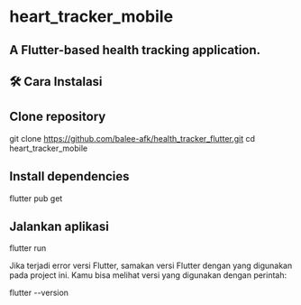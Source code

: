 # heart_tracker_mobile

## A Flutter-based health tracking application.

## 🛠️ Cara Instalasi

## Clone repository

git clone https://github.com/balee-afk/health_tracker_flutter.git
cd heart_tracker_mobile


## Install dependencies

flutter pub get


## Jalankan aplikasi

flutter run


Jika terjadi error versi Flutter, samakan versi Flutter dengan yang digunakan pada project ini.
Kamu bisa melihat versi yang digunakan dengan perintah:

flutter --version
